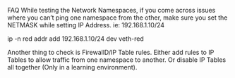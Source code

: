 FAQ
While testing the Network Namespaces, if you come across issues where you can’t ping one namespace from the other, make sure you set the NETMASK while setting IP Address. ie: 192.168.1.10/24

ip -n red addr add 192.168.1.10/24 dev veth-red

Another thing to check is FirewallD/IP Table rules. Either add rules to IP Tables to allow traffic from one namespace to another. Or disable IP Tables all together (Only in a learning environment).